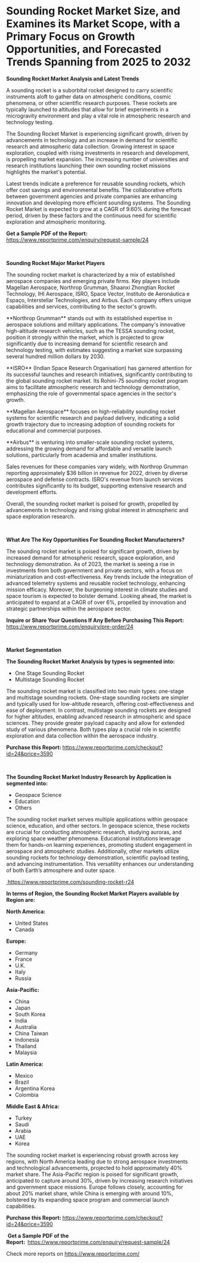 <p><h1>Sounding Rocket Market Size, and Examines its Market Scope, with a Primary Focus on Growth Opportunities, and Forecasted Trends Spanning from 2025 to 2032</h1></p><p><strong>Sounding Rocket Market Analysis and Latest Trends</strong></p>
<p><p>A sounding rocket is a suborbital rocket designed to carry scientific instruments aloft to gather data on atmospheric conditions, cosmic phenomena, or other scientific research purposes. These rockets are typically launched to altitudes that allow for brief experiments in a microgravity environment and play a vital role in atmospheric research and technology testing.</p><p>The Sounding Rocket Market is experiencing significant growth, driven by advancements in technology and an increase in demand for scientific research and atmospheric data collection. Growing interest in space exploration, coupled with rising investments in research and development, is propelling market expansion. The increasing number of universities and research institutions launching their own sounding rocket missions highlights the market's potential.</p><p>Latest trends indicate a preference for reusable sounding rockets, which offer cost savings and environmental benefits. The collaborative efforts between government agencies and private companies are enhancing innovation and developing more efficient sounding systems. The Sounding Rocket Market is expected to grow at a CAGR of 9.60% during the forecast period, driven by these factors and the continuous need for scientific exploration and atmospheric monitoring.</p></p>
<p><strong>Get a Sample PDF of the Report:&nbsp;</strong> <a href="https://www.reportprime.com/enquiry/request-sample/24?utm_campaign=2887&utm_medium=2&utm_source=Github&utm_content=ia&utm_term=17032025&utm_id=sounding-rocket">https://www.reportprime.com/enquiry/request-sample/24</a></p>
<p>&nbsp;</p>
<p><strong>Sounding Rocket Major Market Players</strong></p>
<p><p>The sounding rocket market is characterized by a mix of established aerospace companies and emerging private firms. Key players include Magellan Aerospace, Northrop Grumman, Shaanxi Zhongtian Rocket Technology, IHI Aerospace, ISRO, Space Vector, Instituto de Aeronáutica e Espaço, Interstellar Technologies, and Airbus. Each company offers unique capabilities and services, contributing to the sector's growth.</p><p>**Northrop Grumman** stands out with its established expertise in aerospace solutions and military applications. The company's innovative high-altitude research vehicles, such as the TESSA sounding rocket, position it strongly within the market, which is projected to grow significantly due to increasing demand for scientific research and technology testing, with estimates suggesting a market size surpassing several hundred million dollars by 2030.</p><p>**ISRO** (Indian Space Research Organisation) has garnered attention for its successful launches and research initiatives, significantly contributing to the global sounding rocket market. Its Rohini-75 sounding rocket program aims to facilitate atmospheric research and technology demonstration, emphasizing the role of governmental space agencies in the sector's growth.</p><p>**Magellan Aerospace** focuses on high-reliability sounding rocket systems for scientific research and payload delivery, indicating a solid growth trajectory due to increasing adoption of sounding rockets for educational and commercial purposes.</p><p>**Airbus** is venturing into smaller-scale sounding rocket systems, addressing the growing demand for affordable and versatile launch solutions, particularly from academia and smaller institutions.</p><p>Sales revenues for these companies vary widely, with Northrop Grumman reporting approximately $36 billion in revenue for 2022, driven by diverse aerospace and defense contracts. ISRO's revenue from launch services contributes significantly to its budget, supporting extensive research and development efforts.</p><p>Overall, the sounding rocket market is poised for growth, propelled by advancements in technology and rising global interest in atmospheric and space exploration research.</p></p>
<p>&nbsp;</p>
<p><strong>What Are The Key Opportunities For Sounding Rocket Manufacturers?</strong></p>
<p><p>The sounding rocket market is poised for significant growth, driven by increased demand for atmospheric research, space exploration, and technology demonstration. As of 2023, the market is seeing a rise in investments from both government and private sectors, with a focus on miniaturization and cost-effectiveness. Key trends include the integration of advanced telemetry systems and reusable rocket technology, enhancing mission efficacy. Moreover, the burgeoning interest in climate studies and space tourism is expected to bolster demand. Looking ahead, the market is anticipated to expand at a CAGR of over 6%, propelled by innovation and strategic partnerships within the aerospace sector.</p></p>
<p><strong>Inquire or Share Your Questions If Any Before Purchasing This Report:</strong> <a href="https://www.reportprime.com/enquiry/pre-order/24?utm_campaign=2887&utm_medium=2&utm_source=Github&utm_content=ia&utm_term=17032025&utm_id=sounding-rocket">https://www.reportprime.com/enquiry/pre-order/24</a></p>
<p>&nbsp;</p>
<p><strong>Market Segmentation</strong></p>
<p><strong>The Sounding Rocket Market Analysis by types is segmented into:</strong></p>
<p><ul><li>One Stage Sounding Rocket</li><li>Multistage Sounding Rocket</li></ul></p>
<p><p>The sounding rocket market is classified into two main types: one-stage and multistage sounding rockets. One-stage sounding rockets are simpler and typically used for low-altitude research, offering cost-effectiveness and ease of deployment. In contrast, multistage sounding rockets are designed for higher altitudes, enabling advanced research in atmospheric and space sciences. They provide greater payload capacity and allow for extended study of various phenomena. Both types play a crucial role in scientific exploration and data collection within the aerospace industry.</p></p>
<p><strong>Purchase this Report:&nbsp;</strong><a href="https://www.reportprime.com/checkout?id=24&price=3590&utm_campaign=2887&utm_medium=2&utm_source=Github&utm_content=ia&utm_term=17032025&utm_id=sounding-rocket">https://www.reportprime.com/checkout?id=24&price=3590</a></p>
<p>&nbsp;</p>
<p><strong>The Sounding Rocket Market Industry Research by Application is segmented into:</strong></p>
<p><ul><li>Geospace Science</li><li>Education</li><li>Others</li></ul></p>
<p><p>The sounding rocket market serves multiple applications within geospace science, education, and other sectors. In geospace science, these rockets are crucial for conducting atmospheric research, studying auroras, and exploring space weather phenomena. Educational institutions leverage them for hands-on learning experiences, promoting student engagement in aerospace and atmospheric studies. Additionally, other markets utilize sounding rockets for technology demonstration, scientific payload testing, and advancing instrumentation. This versatility enhances our understanding of both Earth’s atmosphere and outer space.</p></p>
<p><a href="https://www.reportprime.com/sounding-rocket-r24?utm_campaign=2887&utm_medium=2&utm_source=Github&utm_content=ia&utm_term=17032025&utm_id=sounding-rocket">&nbsp;https://www.reportprime.com/sounding-rocket-r24</a></p>
<p><strong>In terms of Region, the Sounding Rocket Market Players available by Region are:</strong></p>
<p>
    <p> <strong> North America: </strong>
        <ul>
            <li>United States</li>
            <li>Canada</li>
        </ul>
        </p> 
    <p> <strong> Europe: </strong>
        <ul>
            <li>Germany</li>
            <li>France</li>
            <li>U.K.</li>
            <li>Italy</li>
            <li>Russia</li>
        </ul>
        </p> 
    <p> <strong> Asia-Pacific: </strong>
        <ul>
            <li>China</li>
            <li>Japan</li>
            <li>South Korea</li>
            <li>India</li>
            <li>Australia</li>
            <li>China Taiwan</li>
            <li>Indonesia</li>
            <li>Thailand</li>
            <li>Malaysia</li>
        </ul>
        </p> 
    <p> <strong> Latin America: </strong>
        <ul>
            <li>Mexico</li>
            <li>Brazil</li>
            <li>Argentina Korea</li>
            <li>Colombia</li>
        </ul>
        </p> 
    <p> <strong> Middle East & Africa: </strong>
        <ul>
            <li>Turkey</li>
            <li>Saudi</li>
            <li>Arabia</li>
            <li>UAE</li>
            <li>Korea</li>
        </ul>
    </p>
    </p>
<p><p>The sounding rocket market is experiencing robust growth across key regions, with North America leading due to strong aerospace investments and technological advancements, projected to hold approximately 40% market share. The Asia-Pacific region is poised for significant growth, anticipated to capture around 30%, driven by increasing research initiatives and government space missions. Europe follows closely, accounting for about 20% market share, while China is emerging with around 10%, bolstered by its expanding space program and commercial launch capabilities.</p></p>
<p><strong>Purchase this Report: </strong><a href="https://www.reportprime.com/checkout?id=24&price=3590&utm_campaign=2887&utm_medium=2&utm_source=Github&utm_content=ia&utm_term=17032025&utm_id=sounding-rocket">https://www.reportprime.com/checkout?id=24&price=3590</a></p>
<p>&nbsp;<strong>Get a Sample PDF of the Report:&nbsp;&nbsp;</strong><a href="https://www.reportprime.com/enquiry/request-sample/24?utm_campaign=2887&utm_medium=2&utm_source=Github&utm_content=ia&utm_term=17032025&utm_id=sounding-rocket">https://www.reportprime.com/enquiry/request-sample/24</a></p>
<p><strong></strong></p>
<p>Check more reports on <a href="https://www.reportprime.com/?utm_campaign=2887&utm_medium=2&utm_source=Github&utm_content=ia&utm_term=17032025&utm_id=sounding-rocket">https://www.reportprime.com/</a></p>